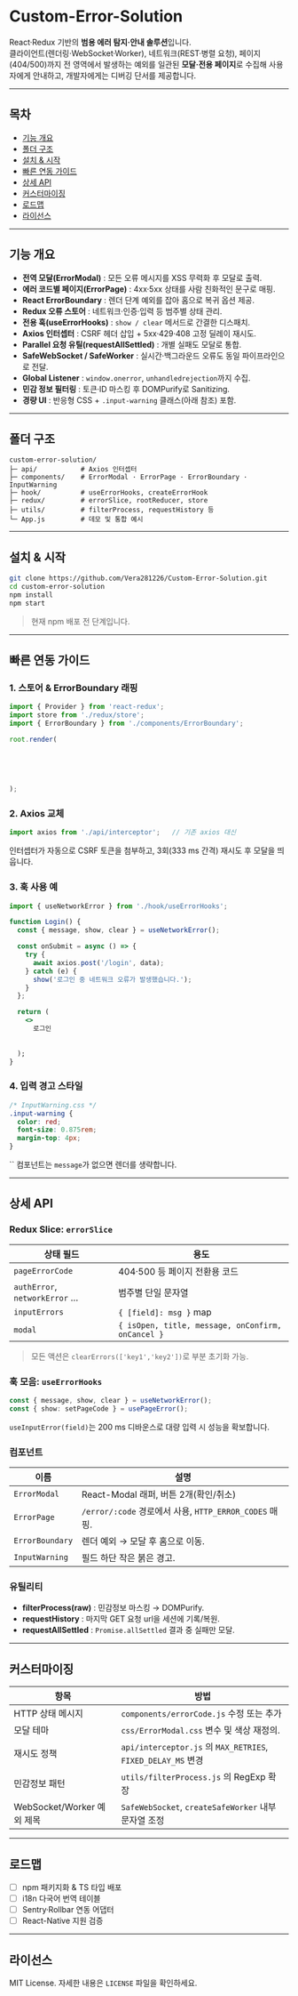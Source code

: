 # Custom-Error-Solution  

React·Redux 기반의 **범용 에러 탐지·안내 솔루션**입니다.  
클라이언트(렌더링·WebSocket·Worker), 네트워크(REST·병렬 요청), 페이지(404/500)까지 전 영역에서 발생하는 예외를 일관된 **모달·전용 페이지**로 수집해 사용자에게 안내하고, 개발자에게는 디버깅 단서를 제공합니다.

---

## 목차
- [기능 개요](#기능-개요)  
- [폴더 구조](#폴더-구조)  
- [설치 & 시작](#설치--시작)  
- [빠른 연동 가이드](#빠른-연동-가이드)  
- [상세 API](#상세-api)  
- [커스터마이징](#커스터마이징)  
- [로드맵](#로드맵)  
- [라이선스](#라이선스)

---

## 기능 개요  
- **전역 모달(ErrorModal)** : 모든 오류 메시지를 XSS 무력화 후 모달로 출력.  
- **에러 코드별 페이지(ErrorPage)** : 4xx·5xx 상태를 사람 친화적인 문구로 매핑.  
- **React ErrorBoundary** : 렌더 단계 예외를 잡아 홈으로 복귀 옵션 제공.  
- **Redux 오류 스토어** : 네트워크·인증·입력 등 범주별 상태 관리.  
- **전용 훅(useErrorHooks)** : `show / clear` 메서드로 간결한 디스패치.  
- **Axios 인터셉터** : CSRF 헤더 삽입 + 5xx·429·408 고정 딜레이 재시도.  
- **Parallel 요청 유틸(requestAllSettled)** : 개별 실패도 모달로 통합.  
- **SafeWebSocket / SafeWorker** : 실시간·백그라운드 오류도 동일 파이프라인으로 전달.  
- **Global Listener** : `window.onerror`, `unhandledrejection`까지 수집.  
- **민감 정보 필터링** : 토큰·ID 마스킹 후 DOMPurify로 Sanitizing.  
- **경량 UI** : 반응형 CSS + `.input-warning` 클래스(아래 참조) 포함.

---

## 폴더 구조
```
custom-error-solution/
├─ api/           # Axios 인터셉터
├─ components/    # ErrorModal · ErrorPage · ErrorBoundary · InputWarning
├─ hook/          # useErrorHooks, createErrorHook
├─ redux/         # errorSlice, rootReducer, store
├─ utils/         # filterProcess, requestHistory 등
└─ App.js         # 데모 및 통합 예시
```

---

## 설치 & 시작
```bash
git clone https://github.com/Vera281226/Custom-Error-Solution.git
cd custom-error-solution
npm install
npm start
```
> 현재 npm 배포 전 단계입니다.  

---

## 빠른 연동 가이드

### 1. 스토어 & ErrorBoundary 래핑
```jsx
import { Provider } from 'react-redux';
import store from './redux/store';
import { ErrorBoundary } from './components/ErrorBoundary';

root.render(
  
    
      
    
  
);
```

### 2. Axios 교체
```js
import axios from './api/interceptor';   // 기존 axios 대신
```
인터셉터가 자동으로 CSRF 토큰을 첨부하고, 3회(333 ms 간격) 재시도 후 모달을 띄웁니다.

### 3. 훅 사용 예
```jsx
import { useNetworkError } from './hook/useErrorHooks';

function Login() {
  const { message, show, clear } = useNetworkError();

  const onSubmit = async () => {
    try {
      await axios.post('/login', data);
    } catch (e) {
      show('로그인 중 네트워크 오류가 발생했습니다.');
    }
  };

  return (
    <>
      로그인
      
    
  );
}
```

### 4. 입력 경고 스타일
```css
/* InputWarning.css */
.input-warning {
  color: red;
  font-size: 0.875rem;
  margin-top: 4px;
}
```
`` 컴포넌트는 `message`가 없으면 렌더를 생략합니다.

---

## 상세 API

### Redux Slice: `errorSlice`
| 상태 필드 | 용도 |
|-----------|------|
| `pageErrorCode` | 404‧500 등 페이지 전환용 코드 |
| `authError`, `networkError` … | 범주별 단일 문자열 |
| `inputErrors` | `{ [field]: msg }` map |
| `modal` | `{ isOpen, title, message, onConfirm, onCancel }` |

> 모든 액션은 `clearErrors(['key1','key2'])`로 부분 초기화 가능.

### 훅 모음: `useErrorHooks`
```ts
const { message, show, clear } = useNetworkError();
const { show: setPageCode } = usePageError();
```
`useInputError(field)`는 200 ms 디바운스로 대량 입력 시 성능을 확보합니다.

### 컴포넌트
| 이름 | 설명 |
|------|------|
| `ErrorModal` | React-Modal 래퍼, 버튼 2개(확인/취소) |
| `ErrorPage`  | `/error/:code` 경로에서 사용, `HTTP_ERROR_CODES` 매핑. |
| `ErrorBoundary` | 렌더 예외 → 모달 후 홈으로 이동. |
| `InputWarning`  | 필드 하단 작은 붉은 경고. |

### 유틸리티
- **filterProcess(raw)** : 민감정보 마스킹 → DOMPurify.  
- **requestHistory** : 마지막 GET 요청 url을 세션에 기록/복원.  
- **requestAllSettled** : `Promise.allSettled` 결과 중 실패만 모달.

---

## 커스터마이징

| 항목 | 방법 |
|------|------|
| HTTP 상태 메시지 | `components/errorCode.js` 수정 또는 추가 |
| 모달 테마 | `css/ErrorModal.css` 변수 및 색상 재정의. |
| 재시도 정책 | `api/interceptor.js` 의 `MAX_RETRIES`, `FIXED_DELAY_MS` 변경 |
| 민감정보 패턴 | `utils/filterProcess.js` 의 RegExp 확장 |
| WebSocket/Worker 예외 제목 | `SafeWebSocket`, `createSafeWorker` 내부 문자열 조정 |

---

## 로드맵
- [ ] npm 패키지화 & TS 타입 배포  
- [ ] i18n 다국어 번역 테이블  
- [ ] Sentry·Rollbar 연동 어댑터  
- [ ] React-Native 지원 검증  

---

## 라이선스
MIT License. 자세한 내용은 `LICENSE` 파일을 확인하세요.
